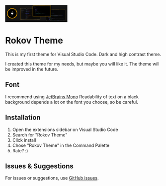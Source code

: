 <img src="https://github.com/kir-kirpichnikov/rokov-theme/blob/master/cover.png" alt="logo" width="200">

# Rokov Theme

This is my first theme for Visual Studio Code. Dark and high contrast theme.

I created this theme for my needs, but maybe you will like it. The theme will be improved in the future.

## Font

I recommend using [JetBrains Mono](https://www.jetbrains.com/ru-ru/lp/mono/) Readability of text on a black background depends a lot on the font you choose, so be careful.

## Installation

1. Open the extensions sidebar on Visual Studio Code
2. Search for "Rokov Theme"
3. Click install
4. Chose "Rokov Theme" in the Command Palette
5. Rate? :)

## Issues & Suggestions

For issues or suggestions, use [GitHub issues](https://github.com/kir-kirpichnikov/rokov-theme/issues).
